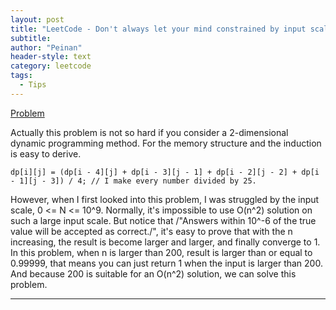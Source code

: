 ```yaml
---
layout: post
title: "LeetCode - Don't always let your mind constrained by input scale"
subtitle:
author: "Peinan"
header-style: text
category: leetcode
tags:
  - Tips
---
```


[Problem](https://leetcode.com/problems/soup-servings/)

Actually this problem is not so hard if you consider a 2-dimensional dynamic programming method. For the memory structure and the induction is easy to derive.

```
dp[i][j] = (dp[i - 4][j] + dp[i - 3][j - 1] + dp[i - 2][j - 2] + dp[i - 1][j - 3]) / 4;	// I make every number divided by 25.
```

However, when I first looked into this problem, I was struggled by the input scale, 0 <= N <= 10^9. Normally, it's impossible to use O(n^2) solution on such a large input scale. But notice that /"Answers within 10^-6 of the true value will be accepted as correct./", it's easy to prove that with the n increasing, the result is become larger and larger, and finally converge to 1. In this problem, when n is larger than 200, result is larger than or equal to 0.99999, that means you can just return 1 when the input is larger than 200. And because 200 is suitable for an O(n^2) solution, we can solve this problem.

---